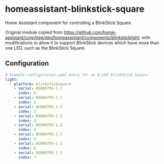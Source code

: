 # homeassistant-blinkstick-square
Home Assistant component for controlling a BlinkStick Square

Original module copied from https://github.com/home-assistant/core/tree/dev/homeassistant/components/blinksticklight, with modifications to allow it to support BlinkStick devices which have more than one LED, such as the BlinkStick Square.

## Configuration

```yaml
# Example configuration.yaml entry for an 8-LED BlinkStick Square
light:
  - platform: blinksticksquare
    - serial: BS000795-1.1
      index: 0
    - serial: BS000795-1.1
      index: 1
    - serial: BS000795-1.1
      index: 2
    - serial: BS000795-1.1
      index: 3
    - serial: BS000795-1.1
      index: 4
    - serial: BS000795-1.1
      index: 5
    - serial: BS000795-1.1
      index: 6
    - serial: BS000795-1.1
      index: 7
```
